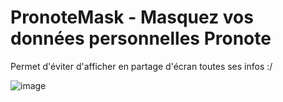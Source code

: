 # PronoteMask - Masquez vos données personnelles Pronote

Permet d'éviter d'afficher en partage d'écran toutes ses infos :/

![image](https://user-images.githubusercontent.com/39345534/124477695-98a11280-dda4-11eb-9537-364ab499faae.png)

